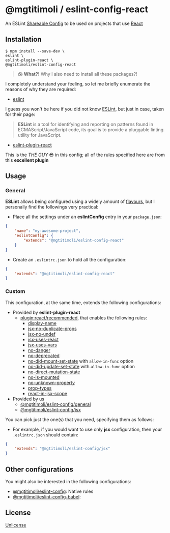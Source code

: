 # @mgtitimoli / eslint-config-react

An ESLint [Shareable Config](https://eslint.org/docs/developer-guide/shareable-configs) to be used on projects that use [React](https://github.com/facebook/react)

## Installation

```
$ npm install --save-dev \
eslint \
eslint-plugin-react \
@mgtitimoli/eslint-config-react
```

> :scream: **What?!** Why I also need to install all these packages?!

I completely understand your feeling, so let me briefly enumerate the reasons of why they are required:

- [eslint](https://github.com/eslint/eslint)

I guess you won't be here if you did not know [ESLint](http://eslint.org), but just in case, taken for their page:

> **ESLint** is a tool for identifying and reporting on patterns found in ECMAScript/JavaScript code, its goal is to provide a pluggable linting utility for JavaScript.

- [eslint-plugin-react](https://github.com/yannickcr/eslint-plugin-react)

This is the _THE GUY_ :sunglasses: in this config; all of the rules specified here are from this **excellent plugin**

## Usage

### General

**ESLint** allows being configured using a widely amount of [flavours](http://eslint.org/docs/user-guide/configuring#configuration-file-formats), but I personally find the followings very practical:

- Place all the settings under an **eslintConfig** entry in your `package.json`:

```json
{
    "name": "my-awesome-project",
    "eslintConfig": {
        "extends": "@mgtitimoli/eslint-config-react"
    }
}
```

- Create an `.eslintrc.json` to hold all the configuration:

```json
{
    "extends": "@mgtitimoli/eslint-config-react"
}
```

### Custom

This configuration, at the same time, extends the following configurations:

- Provided by **eslint-plugin-react**
    + [plugin:react/recommended](https://github.com/yannickcr/eslint-plugin-react#recommended-configuration), that enables the following rules:
        + [display-name](docs/rules/display-name.md)
        + [jsx-no-duplicate-props](docs/rules/jsx-no-duplicate-props.md)
        + [jsx-no-undef](docs/rules/jsx-no-undef.md)
        + [jsx-uses-react](docs/rules/jsx-uses-react.md)
        + [jsx-uses-vars](docs/rules/jsx-uses-vars.md)
        + [no-danger](docs/rules/no-danger.md)
        + [no-deprecated](docs/rules/no-deprecated.md)
        + [no-did-mount-set-state](docs/rules/no-did-mount-set-state.md) with `allow-in-func` option
        + [no-did-update-set-state](docs/rules/no-did-update-set-state.md) with `allow-in-func` option
        + [no-direct-mutation-state](docs/rules/no-direct-mutation-state.md)
        + [no-is-mounted](docs/rules/no-is-mounted.md)
        + [no-unknown-property](docs/rules/no-unknown-property.md)
        + [prop-types](docs/rules/prop-types.md)
        + [react-in-jsx-scope](docs/rules/react-in-jsx-scope.md)
- Provided by us
    + [@mgtitimoli/eslint-config/general](./general)
    + [@mgtitimoli/eslint-config/jsx](./jsx)

You can pick just the one(s) that you need, specifying them as follows:

- For example, if you would want to use only **jsx** configuration, then your `.eslintrc.json` should contain:

```json
{
    "extends": "@mgtitimoli/eslint-config/jsx"
}
```

## Other configurations 

You might also be interested in the following configurations:

- [@mgtitimoli/eslint-config](https://github.com/mgtitimoli/eslint-config): Native rules
- [@mgtitimoli/eslint-config-babel](https://github.com/mgtitimoli/eslint-config-babel):

## License

[Unlicense](http://unlicense.org)

